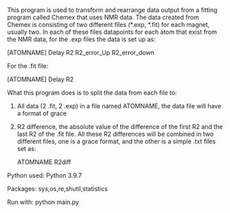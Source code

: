 This program is used to transform and rearrange data output from a fitting program called Chemex that 
uses NMR data.
The data created from Chemex is consisting of two different files (*.exp, *.fit) for each magnet, usually two. 
In each of these files datapoints for each atom that exist from the NMR data, for the .exp files the data is set up as:

[ATOMNAME]
Delay	R2	R2_error_Up	R2_error_down

For the .fit file:

[ATOMNAME]
Delay   R2 

What this program does is to split the data from each file to:
1. 	All data (2 .fit, 2 .exp) in a file named ATOMNAME, the data file will have a format of grace
2. 	R2 difference, the absolute value of the difference of the first R2 and the last R2 of the .fit file.
	All these R2 differences will be combined in two different files, one is a grace format, and the other
	is a simple .txt files set as:
	
	ATOMNAME R2diff

Python used:
Python 3.9.7

Packages:
sys,os,re,shutil,statistics

Run with:
python main.py


